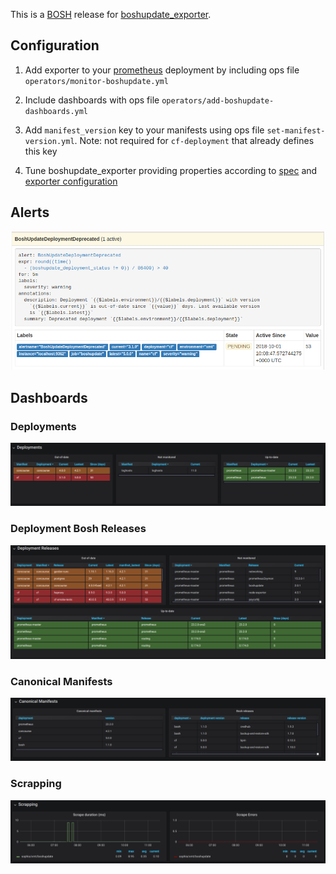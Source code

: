 This is a [BOSH](http://bosh.io/) release for [boshupdate_exporter](https://github.com/orange-cloudfoundry/boshupdate_exporter).

## Configuration

1. Add exporter to your [prometheus](https://prometheus.io/) deployment by including
   ops file ```operators/monitor-boshupdate.yml```

2. Include dashboards with ops file ```operators/add-boshupdate-dashboards.yml```

3. Add ```manifest_version``` key to your manifests using ops file ```set-manifest-version.yml```.
   Note: not required for `cf-deployment` that already defines this key

4. Tune boshupdate_exporter providing properties according to [spec](./jobs/boshupdate_exporter/spec) and
   [exporter configuration](https://github.com/orange-cloudfoundry/boshupdate_exporter#exporter-configuration)

## Alerts

![alert](./docs/alert.png)

## Dashboards

### Deployments

![deployments](./docs/deployments.png)

### Deployment Bosh Releases

![deployments_releases](./docs/deployment_releases.png)

### Canonical Manifests

![manifests](./docs/manifests.png)

### Scrapping

![manifests](./docs/scrapping.png)

<!-- Local Variables: -->
<!-- End: -->
